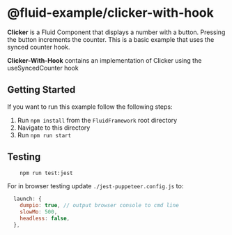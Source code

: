 # @fluid-example/clicker-with-hook

**Clicker** is a Fluid Component that displays a number with a button. Pressing the button
increments the counter. This is a basic example  that uses the synced counter hook.

**Clicker-With-Hook** contains an implementation of Clicker using the useSyncedCounter hook

## Getting Started

If you want to run this example follow the following steps:

1. Run `npm install` from the `FluidFramework` root directory
2. Navigate to this directory
3. Run `npm run start`

## Testing

```bash
    npm run test:jest
```

For in browser testing update `./jest-puppeteer.config.js` to:

```javascript
  launch: {
    dumpio: true, // output browser console to cmd line
    slowMo: 500,
    headless: false,
  },
```
